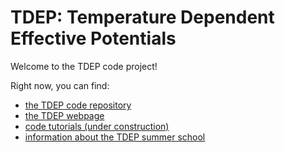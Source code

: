 # TDEP: Temperature Dependent Effective Potentials
Welcome to the TDEP code project!

Right now, you can find:

- [the TDEP code repository](https://github.com/tdep-developers/tdep)
- [the TDEP webpage](https://tdep-developers.github.io/tdep/)
- [code tutorials (under construction)](https://github.com/tdep-developers/tdep-tutorials)
- [information about the TDEP summer school](https://liu.se/en/research/tdep2023)
